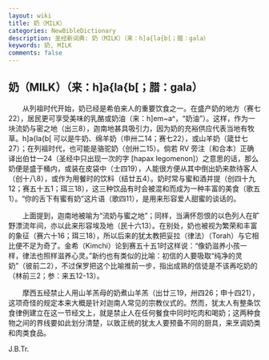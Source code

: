 ```yaml
---
layout: wiki
title: 奶（MILK）
categories: NewBibleDictionary
description: 圣经新词典: 奶（MILK）（来：h]a{la{b[；腊：gala）
keywords: 奶, MILK
comments: false
---
```


## 奶（MILK）（来：h]a{la{b[；腊：gala）

　　从列祖时代开始，奶已经是希伯来人的重要饮食之一。在盛产奶的地方（赛七22），居民更可享受美味的乳酪或奶油（来：h]em~a^，“奶油”）。这样，作为一块流奶与密之地（出三8），迦南地甚具吸引力，因为奶的充裕供应代表当地有牧草。h]a{la{b[ 可以是牛奶、绵羊奶（申卅二14；赛七22），或山羊奶（箴廿七27）；在列祖时代，也可能是骆驼奶（创卅二15）。倘若 RV 旁注〔和合本〕正确译出伯廿一24（圣经中只出现一次的字 [hapax legomenon]）之意思的话，那么奶便是盛于桶内，或装在皮袋中（士四19），人能很方便从其中倒出奶来款待客人（创十八8），或作为用餐时的饮料（结廿五4）。奶时常与蜜和酒并提（创四十九12；赛五十五1；珥三18），这三种饮品有时会被混和而成为一种丰富的美食（歌五1）。“你的舌下有蜜有奶”这片语（歌四11），是用来形容爱人甜蜜的谈话的。

　　上面提到，迦南地被喻为“流奶与蜜之地”；同样，当满怀怨恨的以色列人在旷野漂流年间，亦以此来形容埃及地（民十六13）。在别处，奶也被视为繁荣和丰富的象征（赛六十16；珥三18），所以后来的犹太教把妥拉（律法）（Torah）与它相比便不足为奇了。金希（Kimchi）论到赛五十五1时这样说：“像奶滋养小孩一样，律法也照样滋养心灵。”新约也有类似的比喻：初信的人要吸取“纯净的灵奶”（彼前二2），不过保罗把这个比喻推前一步，指出成熟的信徒是不该再吃奶的（林前三2；参：来五12-13）。

　　摩西五经禁止人用山羊羔母的奶煮山羊羔（出廿三19，卅四26；申十四21），这项奇怪的规定本来大概是针对迦南人常见的宗教仪式的。然而，犹太人有整条饮食律例建立在这一节经文上，就是禁止人在任何餐食中同时吃肉和喝奶；这两种食物之间的界线要如此划分清楚，以致正统的犹太人要预备不同的厨具，来烹调奶类和肉类食品。

J.B.Tr.








